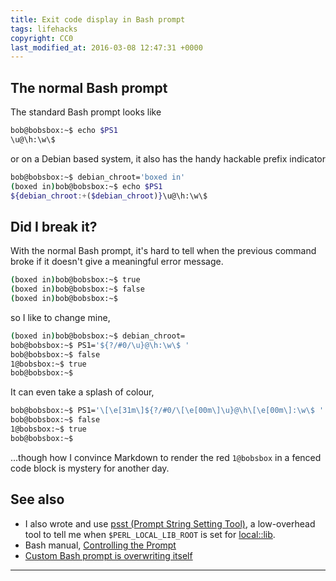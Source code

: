 ```yaml
---
title: Exit code display in Bash prompt
tags: lifehacks
copyright: CC0
last_modified_at: 2016-03-08 12:47:31 +0000
---
```


## The normal Bash prompt

The standard Bash prompt looks like

```bash
bob@bobsbox:~$ echo $PS1
\u@\h:\w\$ 
```

or on a Debian based system, it also has the handy hackable prefix indicator

```bash
bob@bobsbox:~$ debian_chroot='boxed in'
(boxed in)bob@bobsbox:~$ echo $PS1
${debian_chroot:+($debian_chroot)}\u@\h:\w\$ 
```

## Did I break it?

With the normal Bash prompt, it's hard to tell when the previous command broke if it doesn't give a meaningful error message.

```bash
(boxed in)bob@bobsbox:~$ true
(boxed in)bob@bobsbox:~$ false
(boxed in)bob@bobsbox:~$ 
```

so I like to change mine,

```bash
(boxed in)bob@bobsbox:~$ debian_chroot=
bob@bobsbox:~$ PS1='${?/#0/\u}@\h:\w\$ '
bob@bobsbox:~$ false
1@bobsbox:~$ true
bob@bobsbox:~$ 
```

It can even take a splash of colour,

```bash
bob@bobsbox:~$ PS1='\[\e[31m\]${?/#0/\[\e[00m\]\u}@\h\[\e[00m\]:\w\$ '
bob@bobsbox:~$ false
1@bobsbox:~$ true
bob@bobsbox:~$ 
```
...though how I convince Markdown to render the red `1@bobsbox` in a fenced code block is mystery for another day.

## See also

* I also wrote and use [psst (Prompt String Setting Tool)](https://github.com/mcast/psst), a low-overhead tool to tell me when `$PERL_LOCAL_LIB_ROOT` is set for [local::lib](https://metacpan.org/pod/local::lib).
* Bash manual, [Controlling the Prompt](https://www.gnu.org/software/bash/manual/html_node/Controlling-the-Prompt.html)
* [Custom Bash prompt is overwriting itself](http://stackoverflow.com/a/19501528)

---
